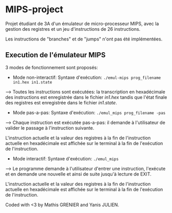 # MIPS-project

Projet étudiant de 3A d'un émulateur de micro-processeur MIPS, avec la gestion des registres et un jeu d'instructions de 26 instructions.

Les instructions de "branches" et de "jumps" n'ont pas été implémentées.

## Execution de l'émulateur MIPS
3 modes de fonctionnement sont proposés:

* Mode non-interactif:
Syntaxe d'exécution: `./emul-mips prog_filename in1.hex in1.state`

--> Toutes les instructions sont exécutées: la transcription en hexadécimale des instructions est enregistrée dans le fichier *in1.hex* tandis que l'état finale des registres est enregistrée dans le fichier *in1.state*.

* Mode pas-a-pas:
Syntaxe d'exécution: `./emul_mips prog_filename -pas`

--> Chaque instruction est exécutée pas-a-pas: il demande à l'utilisateur de valider le passage à l'instruction suivante.

L'instruction actuelle et la valeur des registres à la fin de l'instruction actuelle en hexadécimale est affichée sur le terminal à la fin de l'exécution de l'instruction.

* Mode interactif:
Syntaxe d'exécution: `./emul_mips `

--> Le programme demande à l'utilisateur d'entrer une instruction, l'exécute et en demande une nouvelle et ainsi de suite jusqu'à lecture de EXIT.

 L'instruction actuelle et la valeur des registres à la fin de l'instruction actuelle en hexadécimale est affichée sur le terminal à la fin de l'exécution de l'instruction.

Coded with <3 by Mathis GRENIER and Yanis JULIEN.
